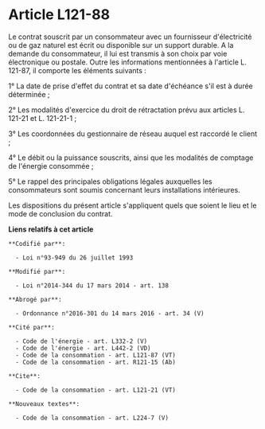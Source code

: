 # Article L121-88

Le contrat souscrit par un consommateur avec un fournisseur d'électricité ou de gaz naturel est écrit ou disponible sur un
support durable. A la demande du consommateur, il lui est transmis à son choix par voie électronique ou postale. Outre les
informations mentionnées à l'article L. 121-87, il comporte les éléments suivants : 

1° La date de prise d'effet du contrat et sa date d'échéance s'il est à durée déterminée ; 

2° Les modalités d'exercice du droit de rétractation prévu aux articles L. 121-21 et L. 121-21-1 ; 

3° Les coordonnées du gestionnaire de réseau auquel est raccordé le client ; 

4° Le débit ou la puissance souscrits, ainsi que les modalités de comptage de l'énergie consommée ; 

5° Le rappel des principales obligations légales auxquelles les consommateurs sont soumis concernant leurs installations
intérieures. 

Les dispositions du présent article s'appliquent quels que soient le lieu et le mode de conclusion du contrat.

**Liens relatifs à cet article**

	**Codifié par**:

	  - Loi n°93-949 du 26 juillet 1993

	**Modifié par**:

	  - Loi n°2014-344 du 17 mars 2014 - art. 138

	**Abrogé par**:

	  - Ordonnance n°2016-301 du 14 mars 2016 - art. 34 (V)

	**Cité par**:

	  - Code de l'énergie - art. L332-2 (V)
	  - Code de l'énergie - art. L442-2 (VD)
	  - Code de la consommation - art. L121-87 (VT)
	  - Code de la consommation - art. R121-15 (Ab)

	**Cite**:

	  - Code de la consommation - art. L121-21 (VT)

	**Nouveaux textes**:

	  - Code de la consommation - art. L224-7 (V)
